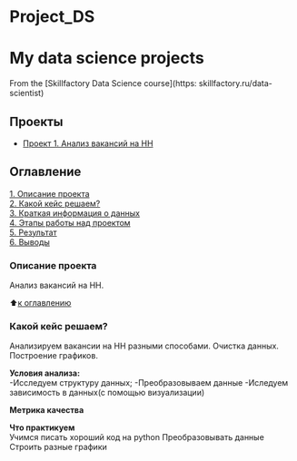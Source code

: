 # Project_DS
# My data science projects
From the [Skillfactory Data Science course](https: skillfactory.ru/data-scientist)

## Проекты

* [Проект 1. Анализ вакансий на HH](https://github.com/Kalaka0908/Project_DS/blob/main/Project-1.%20Ноутбук-шаблон.ipynb)

## Оглавление  
[1. Описание проекта](.README.md#Описание-проекта)  
[2. Какой кейс решаем?](.README.md#Какой-кейс-решаем)  
[3. Краткая информация о данных](.README.md#Краткая-информация-о-данных)  
[4. Этапы работы над проектом](.README.md#Этапы-работы-над-проектом)  
[5. Результат](.README.md#Результат)    
[6. Выводы](.README.md#Выводы) 
  ### Описание проекта    
Анализ вакансий на HH.

:arrow_up:[к оглавлению](_)


### Какой кейс решаем?    
Анализируем вакансии на HH разными способами.
Очистка данных. Построение графиков.

**Условия анализа:**  
-Исследуем структуру данных;
-Преобразовываем данные
-Иследуем зависимость в данных(с помощью визуализации)

**Метрика качества**     


**Что практикуем**     
Учимся писать хороший код на python
Преобразовывать данные
Строить разные графики
